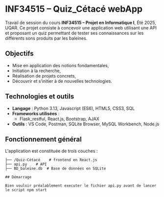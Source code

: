 
# INF34515 – Quiz_Cétacé webApp

Travail de session du cours **INF34515 – Projet en Informatique I**, Été 2025, UQAR.
Ce projet consiste à concevoir une application web utilisant une API et proposant un quiz permettant de tester ses connaissances sur les différents sons produits par les baleines.

## Objectifs

- Mise en application des notions fondamentales,
- Initiation à la recherche,
- Réalisation de projets concrets,
- Découvrir et s’initier à de nouvelles technologies.
  
## Technologies et outils

-  **Langage** : Python 3.13, Javascript (ES6), HTML5, CSS3, SQL
-  **Frameworks utilisées** :
    - Flask_restful, React.js, Bootstrap, AJAX
- **Outils** : VS Code, Postman, SQLite Browser, MySQL Workbench, Node.js

## Fonctionnement général

L'application est constituée de trois couches :

```plaintext 
├── /Quiz-Cétacé    # frontend en React.js
├── api.py    # API 
├── BD_baleine.db  # Base de données en SQLite

## Démarrage

Bien vouloir préalablement executer le fichier api.py avant de lancer le script npm start